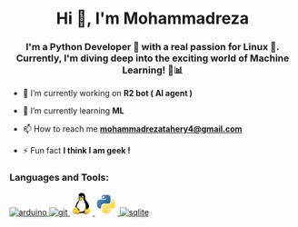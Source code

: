 <h1 align="center">Hi 👋, I'm Mohammadreza</h1>
<h3 align="center">I'm a Python Developer 🐍 with a real passion for Linux 🐧. Currently, I'm diving deep into the exciting world of Machine Learning! 🤖📊</h3>

- 🔭 I’m currently working on **R2 bot ( AI agent )**

- 🌱 I’m currently learning **ML**

- 📫 How to reach me **mohammadrezatahery4@gmail.com**

- ⚡ Fun fact **I think I am geek !**



<h3 align="left">Languages and Tools:</h3>
<p align="left"> <a href="https://www.arduino.cc/" target="_blank" rel="noreferrer"> <img src="https://cdn.worldvectorlogo.com/logos/arduino-1.svg" alt="arduino" width="40" height="40"/> </a> <a href="https://git-scm.com/" target="_blank" rel="noreferrer"> <img src="https://www.vectorlogo.zone/logos/git-scm/git-scm-icon.svg" alt="git" width="40" height="40"/> </a> <a href="https://www.linux.org/" target="_blank" rel="noreferrer"> <img src="https://raw.githubusercontent.com/devicons/devicon/master/icons/linux/linux-original.svg" alt="linux" width="40" height="40"/> </a> <a href="https://www.python.org" target="_blank" rel="noreferrer"> <img src="https://raw.githubusercontent.com/devicons/devicon/master/icons/python/python-original.svg" alt="python" width="40" height="40"/> </a> <a href="https://www.sqlite.org/" target="_blank" rel="noreferrer"> <img src="https://www.vectorlogo.zone/logos/sqlite/sqlite-icon.svg" alt="sqlite" width="40" height="40"/> </a> </p>

